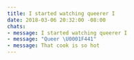 ```yaml
---
title: I started watching queerer I
date: 2018-03-06 20:32:00 -08:00
chats:
- message: I started watching queerer I
- message: "Queer \U0001F441"
- message: That cook is so hot
---
```


